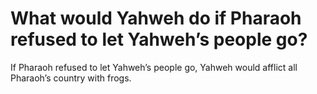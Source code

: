 # What would Yahweh do if Pharaoh refused to let Yahweh’s people go?

If Pharaoh refused to let Yahweh’s people go, Yahweh would afflict all Pharaoh’s country with frogs.
